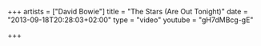 +++
artists = ["David Bowie"]
title = "The Stars (Are Out Tonight)"
date = "2013-09-18T20:28:03+02:00"
type = "video"
youtube = "gH7dMBcg-gE"

+++
